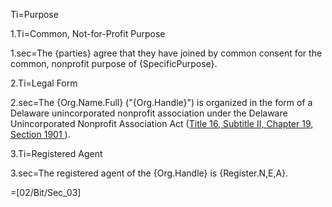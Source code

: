 Ti=Purpose

1.Ti=Common, Not-for-Profit Purpose

1.sec=The {parties} agree that they have joined by common consent for the common, nonprofit purpose of {SpecificPurpose}.

2.Ti=Legal Form

2.sec=The {Org.Name.Full} ("{Org.Handle}") is organized in the form of a Delaware unincorporated nonprofit association under the Delaware Unincorporated Nonprofit Association Act (<a href="http://delcode.delaware.gov/title6/c019/index.shtml">Title 16, Subtitle II, Chapter 19, Section 1901 </a>).

3.Ti=Registered Agent

3.sec=The registered agent of the {Org.Handle} is {Register.N,E,A}.

=[02/Bit/Sec_03]